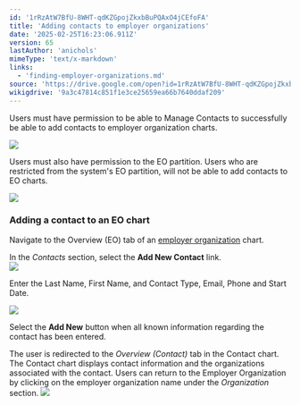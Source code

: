 ```yaml
---
id: '1rRzAtW7BfU-8WHT-qdKZGpojZkxbBuPQAxO4jCEfoFA'
title: 'Adding contacts to employer organizations'
date: '2025-02-25T16:23:06.911Z'
version: 65
lastAuthor: 'anichols'
mimeType: 'text/x-markdown'
links:
  - 'finding-employer-organizations.md'
source: 'https://drive.google.com/open?id=1rRzAtW7BfU-8WHT-qdKZGpojZkxbBuPQAxO4jCEfoFA'
wikigdrive: '9a3c47814c851f1e3ce25659ea66b7640ddaf209'
---
```

Users must have permission to be able to Manage Contacts to successfully be able to add contacts to employer organization charts.

![](../adding-contacts-to-employer-organizations.assets/feff827d19909973400a5eeb651d058a.png)

Users must also have permission to the EO partition. Users who are restricted from the system's EO partition, will not be able to add contacts to EO charts.

![](../adding-contacts-to-employer-organizations.assets/7facad7e31ce0c374fa541caa1241c33.png)

### Adding a contact to an EO chart

Navigate to the Overview (EO) tab of an [employer organization](finding-employer-organizations.md) chart.

In the *Contacts* section, select the **Add New Contact** link.  
![](../adding-contacts-to-employer-organizations.assets/a6735fd85a5d1c1c422dc5f9567ccfd3.png)

Enter the Last Name, First Name, and Contact Type, Email, Phone and Start Date.

![](../adding-contacts-to-employer-organizations.assets/b52bc2c58fe894c37a87ef56a9d46a08.png)

Select the **Add New** button when all known information regarding the contact has been entered.

The user is redirected to the *Overview (Contact)* tab in the Contact chart. The Contact chart displays contact information and the organizations associated with the contact. Users can return to the Employer Organization by clicking on the employer organization name under the *Organization* section.
![](../adding-contacts-to-employer-organizations.assets/5d970400bc6425a965362f3598e7b672.png)
